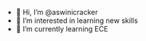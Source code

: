 - 👋 Hi, I’m @aswinicracker
- 👀 I’m interested in learning new skills 
- 🌱 I’m currently learning ECE
